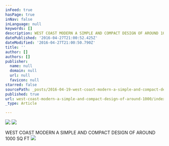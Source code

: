 ```yaml
---
inFeed: true
hasPage: true
inNav: false
inLanguage: null
keywords: []
description: WEST COAST MODERN A SIMPLE AND COMPACT DESIGN OF AROUND 1000 SQ FT
datePublished: '2016-04-27T21:00:52.425Z'
dateModified: '2016-04-27T21:00:50.790Z'
title: ''
author: []
authors: []
publisher:
  name: null
  domain: null
  url: null
  favicon: null
starred: false
sourcePath: _posts/2016-04-19-west-coast-modern-a-simple-and-compact-design-of-around-1000.md
published: true
url: west-coast-modern-a-simple-and-compact-design-of-around-1000/index.html
_type: Article

---
```

![](https://the-grid-user-content.s3-us-west-2.amazonaws.com/e52dc36e-b490-4fb8-b4b1-9f32287b13d2.jpg)
![](https://the-grid-user-content.s3-us-west-2.amazonaws.com/ad14f935-4fb8-4cdf-8b48-437633f426d2.jpg)

WEST COAST MODERN A SIMPLE AND COMPACT DESIGN OF AROUND 1000 SQ FT
![](https://the-grid-user-content.s3-us-west-2.amazonaws.com/aa1e976f-93e3-4da2-a7ac-9f9b7857234c.jpg)